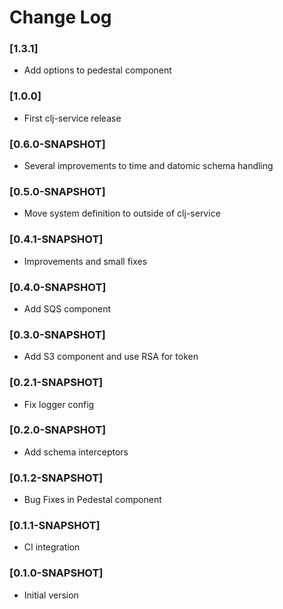 # Change Log

### [1.3.1]
- Add options to pedestal component

### [1.0.0]
- First clj-service release

### [0.6.0-SNAPSHOT]
- Several improvements to time and datomic schema handling

### [0.5.0-SNAPSHOT]
- Move system definition to outside of clj-service

### [0.4.1-SNAPSHOT]
- Improvements and small fixes

### [0.4.0-SNAPSHOT]
- Add SQS component

### [0.3.0-SNAPSHOT]
- Add S3 component and use RSA for token

### [0.2.1-SNAPSHOT]
- Fix logger config

### [0.2.0-SNAPSHOT]
- Add schema interceptors

### [0.1.2-SNAPSHOT]
- Bug Fixes in Pedestal component

### [0.1.1-SNAPSHOT]
- CI integration

### [0.1.0-SNAPSHOT]
- Initial version
